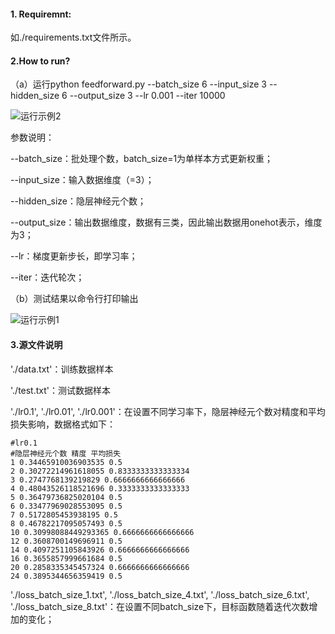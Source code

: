 #### 1. Requiremnt:
如./requirements.txt文件所示。

#### 2.How to run?

（a）运行python feedforward.py --batch_size 6 --input_size 3 --hidden_size 6 --output_size 3 --lr 0.001 --iter 10000

![运行示例2](D:\document\研一课程\pythonProject\feedforward\运行示例2.jpg)

参数说明：

--batch_size：批处理个数，batch_size=1为单样本方式更新权重；

--input_size：输入数据维度（=3）；

--hidden_size：隐层神经元个数；

 --output_size：输出数据维度，数据有三类，因此输出数据用onehot表示，维度为3；

 --lr：梯度更新步长，即学习率；

--iter：迭代轮次；

（b）测试结果以命令行打印输出

![运行示例1](D:\document\研一课程\pythonProject\feedforward\运行示例1.jpg)



#### 3.源文件说明

'./data.txt'：训练数据样本

'./test.txt'：测试数据样本

'./lr0.1', './lr0.01', './lr0.001'：在设置不同学习率下，隐层神经元个数对精度和平均损失影响，数据格式如下：

```
#lr0.1
#隐层神经元个数 精度 平均损失
1 0.34465910036903535 0.5
2 0.30272214961618055 0.8333333333333334
3 0.2747768139219829 0.6666666666666666
4 0.48043526118521696 0.3333333333333333
5 0.36479736825020104 0.5
6 0.33477969028553095 0.5
7 0.5172805453938195 0.5
8 0.46782217095057493 0.5
10 0.30998088449293365 0.6666666666666666
12 0.3608700149696911 0.5
14 0.4097251105843926 0.6666666666666666
16 0.3655857999661684 0.5
20 0.2858335345457324 0.6666666666666666
24 0.3895344656359419 0.5
```

'./loss_batch_size_1.txt', './loss_batch_size_4.txt', './loss_batch_size_6.txt', './loss_batch_size_8.txt'：在设置不同batch_size下，目标函数随着迭代次数增加的变化；